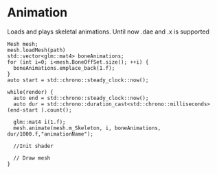 # Animation
Loads and plays skeletal animations. Until now .dae and .x is supported
```
Mesh mesh;
mesh.loadMesh(path)
std::vector<glm::mat4> boneAnimations;
for (int i=0; i<mesh.BoneOffSet.size(); ++i) {
  boneAnimations.emplace_back(1.f);
}
auto start = std::chrono::steady_clock::now();

while(render) {
  auto end = std::chrono::steady_clock::now();
  auto dur = std::chrono::duration_cast<std::chrono::milliseconds>(end-start ).count();

  glm::mat4 i(1.f);
  mesh.animate(mesh.m_Skeleton, i, boneAnimations, dur/1000.f,"animationName");

  //Init shader 
  
  // Draw mesh
}

```
